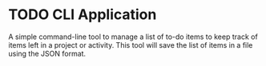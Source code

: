 # TODO CLI Application

A simple command-line tool to manage a list of to-do items to keep track of items left in a project or activity. This tool will save the list of items in a file using the JSON format.
